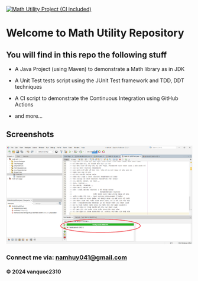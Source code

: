 [![Math Utility Project (CI included)](https://github.com/vanquoc2310/math-util/actions/workflows/maven.yml/badge.svg)](https://github.com/vanquoc2310/math-util/actions/workflows/maven.yml)

# Welcome to Math Utility Repository

## You will find in this repo the following stuff

* A Java Project (using Maven) to demonstrate a Math library as in JDK

* A Unit Test tests script using the JUnit Test framework and TDD, DDT techniques

* A CI script to demonstrate the Continuous Integration using GitHub Actions

* and more...

## Screenshots
![Source code and test script](https://github.com/vanquoc2310/math-util/blob/main/screenshots/SourceCodeAndUnitTest.png)

### Connect me via: namhuy041@gmail.com

#### &#169; 2024 vanquoc2310
